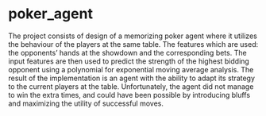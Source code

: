 # poker_agent

The project consists of design of a memorizing poker agent where it utilizes the behaviour of the players at the same table. The features which are used: the opponents’ hands at the showdown and the corresponding bets. The input features are then used to predict the strength of the highest bidding opponent using a polynomial for exponential moving average analysis. The result of the implementation is an agent with the ability to adapt its strategy to the current players at the table. Unfortunately, the agent did not manage to win the extra times, and could have been possible by introducing bluffs and maximizing the utility of successful moves. 
